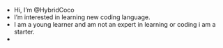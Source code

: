 -  Hi, I’m @HybridCoco
-  I’m interested in learning new coding language.
-  I am a young learner and am not an expert in learning or coding i am a starter.
- 
